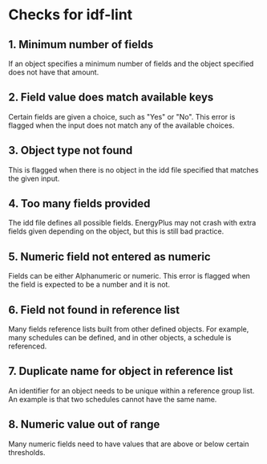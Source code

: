 # Checks for idf-lint

## 1. Minimum number of fields

If an object specifies a minimum number of fields and the object
specified does not have that amount.

## 2. Field value does match available keys

Certain fields are given a choice, such as "Yes" or "No". This error is
flagged when the input does not match any of the available choices.

## 3. Object type not found

This is flagged when there is no object in the idd file specified that
matches the given input.

## 4. Too many fields provided

The idd file defines all possible fields. EnergyPlus may not crash with
extra fields given depending on the object, but this is still bad
practice.

## 5. Numeric field not entered as numeric

Fields can be either Alphanumeric or numeric. This error is flagged
when the field is expected to be a number and it is not.

## 6. Field not found in reference list

Many fields reference lists built from other defined objects. For
example, many schedules can be defined, and in other objects, a schedule
is referenced.

## 7. Duplicate name for object in reference list

An identifier for an object needs to be unique within a reference group
list. An example is that two schedules cannot have the same name.


## 8. Numeric value out of range

Many numeric fields need to have values that are above or below certain
thresholds.
